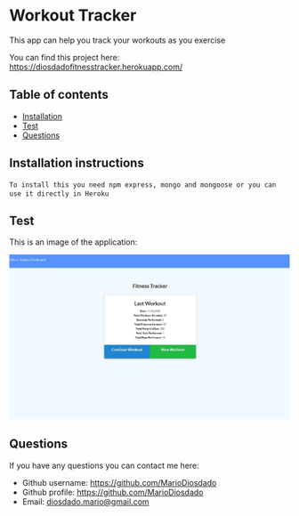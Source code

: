 # Workout Tracker 


This app can help you track your workouts as you exercise

You can find this project here: https://diosdadofitnesstracker.herokuapp.com/

## Table of contents

* [Installation](#installation-instructions)
* [Test](#test)
* [Questions](#questions)
            
            
## Installation instructions
    To install this you need npm express, mongo and mongoose or you can use it directly in Heroku

## Test
This is an image of the application:

![Image of test](public\assets\img1.jpg)

## Questions

If you have any questions you can contact me here:

* Github username: https://github.com/MarioDiosdado
* Github profile: https://github.com/MarioDiosdado
* Email: diosdado.mario@gmail.com


            